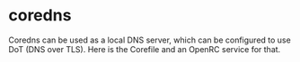 
# coredns

Coredns can be used as a local DNS server, which can be configured to use DoT
(DNS over TLS). Here is the Corefile and an OpenRC service for that.

